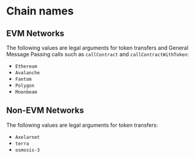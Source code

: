 # Chain names

## EVM Networks

The following values are legal arguments for token transfers and General Message Passing calls such as `callContract` and `callContractWithToken`:

- `Ethereum`
- `Avalanche`
- `Fantom`
- `Polygon`
- `Moonbeam`

## Non-EVM Networks

The following values are legal arguments for token transfers:

- `Axelarnet`
- `terra`
- `osmosis-3`
